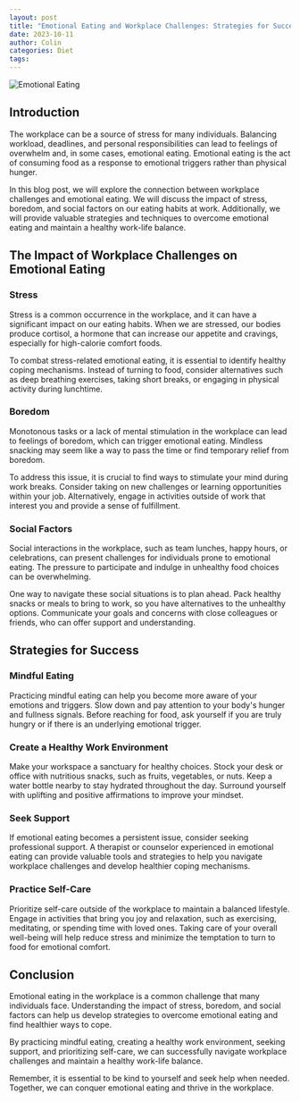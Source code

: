 ```yaml
---
layout: post
title: "Emotional Eating and Workplace Challenges: Strategies for Success"
date: 2023-10-11
author: Colin
categories: Diet
tags: 
---
```


![Emotional Eating](https://source.unsplash.com/1600x900/?food)

## Introduction

The workplace can be a source of stress for many individuals. Balancing workload, deadlines, and personal responsibilities can lead to feelings of overwhelm and, in some cases, emotional eating. Emotional eating is the act of consuming food as a response to emotional triggers rather than physical hunger.

In this blog post, we will explore the connection between workplace challenges and emotional eating. We will discuss the impact of stress, boredom, and social factors on our eating habits at work. Additionally, we will provide valuable strategies and techniques to overcome emotional eating and maintain a healthy work-life balance.

## The Impact of Workplace Challenges on Emotional Eating

### Stress

Stress is a common occurrence in the workplace, and it can have a significant impact on our eating habits. When we are stressed, our bodies produce cortisol, a hormone that can increase our appetite and cravings, especially for high-calorie comfort foods.

To combat stress-related emotional eating, it is essential to identify healthy coping mechanisms. Instead of turning to food, consider alternatives such as deep breathing exercises, taking short breaks, or engaging in physical activity during lunchtime.

### Boredom

Monotonous tasks or a lack of mental stimulation in the workplace can lead to feelings of boredom, which can trigger emotional eating. Mindless snacking may seem like a way to pass the time or find temporary relief from boredom.

To address this issue, it is crucial to find ways to stimulate your mind during work breaks. Consider taking on new challenges or learning opportunities within your job. Alternatively, engage in activities outside of work that interest you and provide a sense of fulfillment.

### Social Factors

Social interactions in the workplace, such as team lunches, happy hours, or celebrations, can present challenges for individuals prone to emotional eating. The pressure to participate and indulge in unhealthy food choices can be overwhelming.

One way to navigate these social situations is to plan ahead. Pack healthy snacks or meals to bring to work, so you have alternatives to the unhealthy options. Communicate your goals and concerns with close colleagues or friends, who can offer support and understanding.

## Strategies for Success

### Mindful Eating

Practicing mindful eating can help you become more aware of your emotions and triggers. Slow down and pay attention to your body's hunger and fullness signals. Before reaching for food, ask yourself if you are truly hungry or if there is an underlying emotional trigger.

### Create a Healthy Work Environment

Make your workspace a sanctuary for healthy choices. Stock your desk or office with nutritious snacks, such as fruits, vegetables, or nuts. Keep a water bottle nearby to stay hydrated throughout the day. Surround yourself with uplifting and positive affirmations to improve your mindset.

### Seek Support

If emotional eating becomes a persistent issue, consider seeking professional support. A therapist or counselor experienced in emotional eating can provide valuable tools and strategies to help you navigate workplace challenges and develop healthier coping mechanisms.

### Practice Self-Care

Prioritize self-care outside of the workplace to maintain a balanced lifestyle. Engage in activities that bring you joy and relaxation, such as exercising, meditating, or spending time with loved ones. Taking care of your overall well-being will help reduce stress and minimize the temptation to turn to food for emotional comfort.

## Conclusion

Emotional eating in the workplace is a common challenge that many individuals face. Understanding the impact of stress, boredom, and social factors can help us develop strategies to overcome emotional eating and find healthier ways to cope.

By practicing mindful eating, creating a healthy work environment, seeking support, and prioritizing self-care, we can successfully navigate workplace challenges and maintain a healthy work-life balance.

Remember, it is essential to be kind to yourself and seek help when needed. Together, we can conquer emotional eating and thrive in the workplace.